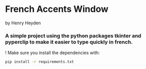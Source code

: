 <h1>
  French Accents Window</h1> by Henry Heyden

<h3>
  A simple project using the python packages tkinter and pyperclip to make it easier to type quickly in french. </h3>

! Make sure you install the dependencies with:
```bash
pip install -r requirements.txt
```
